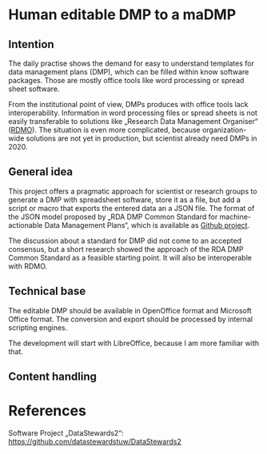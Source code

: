 # Human editable DMP to a maDMP

## Intention

The daily practise shows the demand for easy to understand templates for data management plans (DMP), which can be filled within know software packages. Those are mostly office tools like word processing or spread sheet software.

From the institutional point of view, DMPs produces with office tools lack interoperability. Information in word processing files or spread sheets is not easily transferable to solutions like „Research Data Management Organiser“ ([RDMO](https://github.com/rdmorganiser/rdmo)). The situation is even more complicated, because organization-wide solutions are not yet in production, but scientist already need DMPs in 2020.

## General idea

This project offers a pragmatic approach for scientist or research groups to generate a DMP with spreadsheet software, store it as a file, but add a script or macro that exports the entered data an a JSON file. The format of the JSON model proposed by „RDA DMP Common Standard for machine-actionable Data Management Plans“, which is available as [Github project](https://github.com/RDA-DMP-Common/RDA-DMP-Common-Standard).

The discussion about a standard for DMP did not come to an accepted consensus, but a short research showed the approach of the RDA DMP Common Standard as a feasible starting point. It will also be interoperable with RDMO.

## Technical base

The editable DMP should be available in OpenOffice format and Microsoft Office format. The conversion and export should be processed by internal scripting engines.

The development will start with LibreOffice, because I am more familiar with that.

## Content handling




# References

Software Project „DataStewards2“: https://github.com/datastewardstuw/DataStewards2
